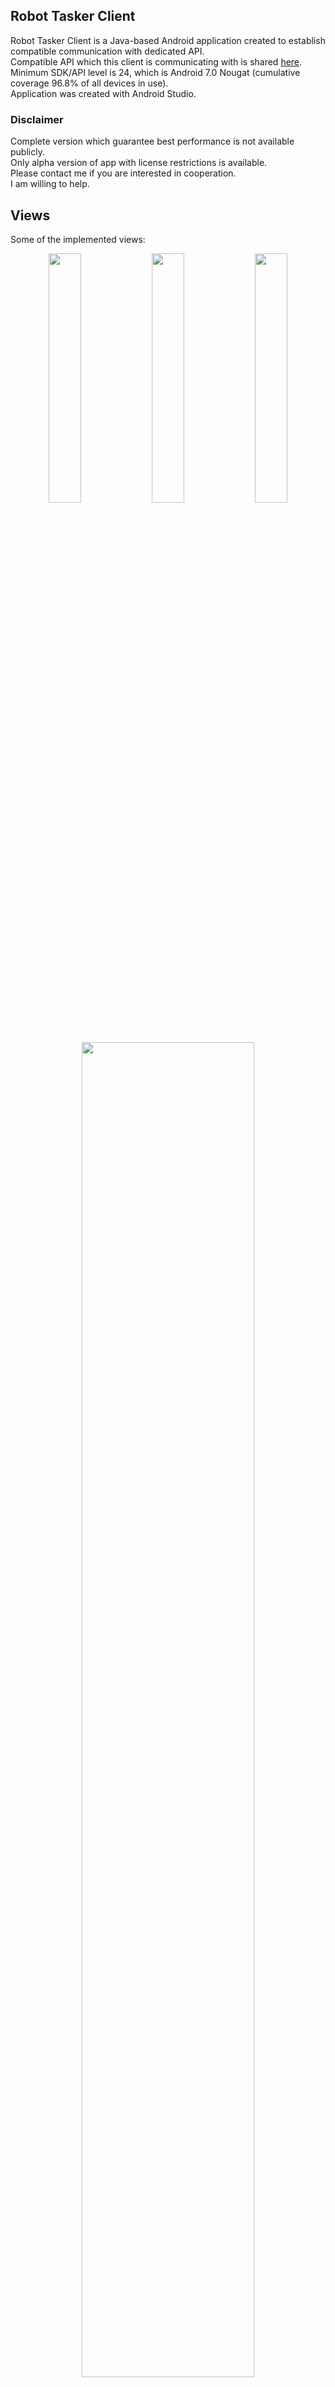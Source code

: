 ## Robot Tasker Client

Robot Tasker Client is a Java-based Android application created to establish compatible communication with dedicated API.   
Compatible API which this client is communicating with is shared [here](https://github.com/sebastianbrzustowicz/Robot-tasker-API).   
Minimum SDK/API level is 24, which is Android 7.0 Nougat (cumulative coverage 96.8% of all devices in use).  
Application was created with Android Studio.  
### Disclaimer
Complete version which guarantee best performance is not available publicly.   
Only alpha version of app with license restrictions is available.   
Please contact me if you are interested in cooperation.   
I am willing to help.  

## Views
Some of the implemented views:

<p align="center">
  <img src="https://github.com/sebastianbrzustowicz/Robot-tasker-client/assets/66909222/c24fe782-22d4-45cf-9f8f-2791ec4aa81c" width="32%" height="auto"/>
  <img src="https://github.com/sebastianbrzustowicz/Robot-tasker-client/assets/66909222/ce4e8177-8fac-4eec-a824-479edebc7ef1" width="32%" height="auto"/>
  <img src="https://github.com/sebastianbrzustowicz/Robot-tasker-client/assets/66909222/036e664b-ceb0-418d-9342-536f18a98cb5" width="32%" height="auto"/>
</p>
<div align=center>
<img src="https://github.com/sebastianbrzustowicz/Robot-tasker-client/assets/66909222/1c7cd0c5-4b2b-41ff-9db1-bdf2af24e347" width="74%" height="auto"/>
</div>

## Hierarchy of views

A hierarchy of XML layout files is as follows:

```
- `res`
  - `layout`
    - `activity_login.xml`
      - `activity_menu.xml`
        - `activity_vehicle_menu.xml`
          - `activity_vehicle_runtime.xml`
        - `activity_register_vehicle.xml`
          - `activity_register_custom_vehicle.xml`
    - `activity_register.xml`
```

## Transferred data

The data sent to the API depends on the type of vehicle. In this case, it is a quadcopter:

```json
{
  "vehicleId": "e218e18c-9e1c-11ee-8c90-0242ac120002",
  "mode": 1,
  "vtol": 0,
  "x": 1,
  "y": 0,
  "alt": 1,
  "yaw": 0,
  "camTrig": 0,
  "camTog": 0,
  "camPitch": 0,
  "clamp": 0
}
```

## Tests

Some simple instrumented AndroidJUnit4 tests have been implemented:
```java
useAppContext()
loginButtonClicked_Success()
loginButtonClicked_Failed()
swapToRegisterButtonClicked()
registerButtonClicked_Success()
registerButtonClicked_Failed()
swapToLoginButtonClicked()
```

## License

Robot Tasker Client is released under the CC BY-NC-ND 4.0 license.

## Author

Sebastian Brzustowicz &lt;Se.Brzustowicz@gmail.com&gt;
